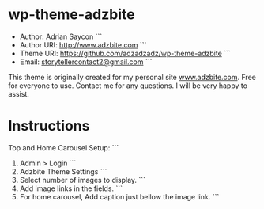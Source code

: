 wp-theme-adzbite
================
- Author: Adrian Saycon ```
- Author URI: http://www.adzbite.com ```
- Theme URI: https://github.com/adzadzadz/wp-theme-adzbite ```
- Email: storytellercontact2@gmail.com ```


This theme is originally created for my personal site www.adzbite.com. Free for everyone to use.
Contact me for any questions. I will be very happy to assist.


Instructions
============
Top and Home Carousel Setup: ```
1. Admin > Login ```
2. Adzbite Theme Settings ```
3. Select number of images to display. ```
4. Add image links in the fields. ``` 
5. For home carousel, Add caption just bellow the image link. ```